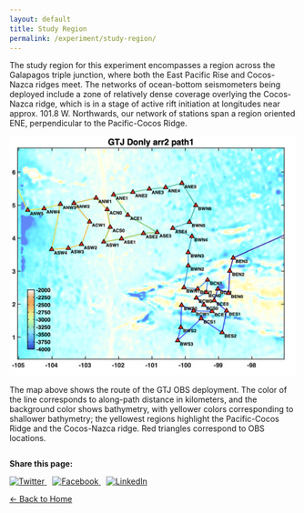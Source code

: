 ```yaml
---
layout: default
title: Study Region
permalink: /experiment/study-region/
---
```

<style>
  header {
    background-color: #0077be !important;
    background-image: linear-gradient(120deg, #003973, #0077be, #00c6ff) !important;
  }
</style>


The study region for this experiment encompasses a region across the Galapagos triple junction, where both the East Pacific Rise and Cocos-Nazca ridges meet. The networks of ocean-bottom seismometers being deployed include a zone of relatively dense coverage overlying the Cocos-Nazca ridge, which is in a stage of active rift initiation at longitudes near approx. 101.8 W. Northwards, our network of stations span a region oriented ENE, perpendicular to the Pacific-Cocos Ridge. 

![Map](../assets/images/study-region-map.png)

The map above shows the route of the GTJ OBS deployment. The color of the line corresponds to along-path distance in kilometers, and the background color shows bathymetry, with yellower colors corresponding to shallower bathymetry; the yellowest regions highlight the Pacific-Cocos Ridge and the Cocos-Nazca ridge. Red triangles correspond to OBS locations. 


<div style="margin-top: 2em;">
  <p><strong>Share this page:</strong></p>
  <a href="https://twitter.com/intent/tweet?url={{ page.url | absolute_url }}&text={{ page.title | uri_escape }}" target="_blank" style="margin-right: 10px;">
    <img src="https://cdn.jsdelivr.net/npm/simple-icons@v5/icons/twitter.svg" alt="Twitter" width="24" height="24">
  </a>
  <a href="https://www.facebook.com/sharer/sharer.php?u={{ page.url | absolute_url }}" target="_blank" style="margin-right: 10px;">
    <img src="https://cdn.jsdelivr.net/npm/simple-icons@v5/icons/facebook.svg" alt="Facebook" width="24" height="24">
  </a>
  <a href="https://www.linkedin.com/shareArticle?mini=true&url={{ page.url | absolute_url }}&title={{ page.title | uri_escape }}" target="_blank">
    <img src="https://cdn.jsdelivr.net/npm/simple-icons@v5/icons/linkedin.svg" alt="LinkedIn" width="24" height="24">
  </a>
</div>

[← Back to Home](/)

